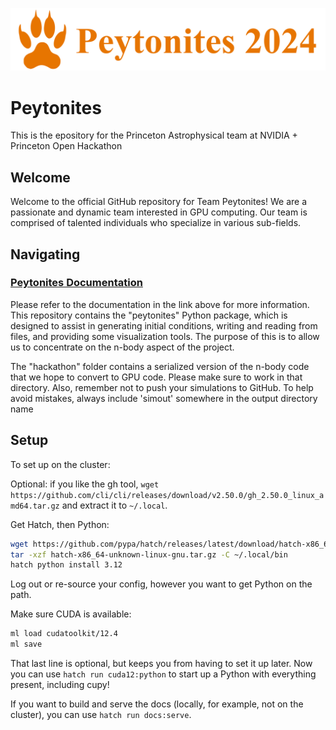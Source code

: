 
![GitHub logo](./docs/full_logo.svg)

# Peytonites

This is the epository for the Princeton Astrophysical team at  NVIDIA + Princeton Open Hackathon 

## Welcome 

Welcome to the official GitHub repository for Team Peytonites! We are a passionate and dynamic team interested in GPU computing. Our team is comprised of talented individuals who specialize in various sub-fields. 

## Navigating

### [Peytonites Documentation](https://peytonites2024.readthedocs.io/en/latest/index.html)

Please refer to the documentation in the link above for more information. This repository contains the "peytonites" Python package, which is designed to assist in generating initial conditions, writing and reading from files, and providing some visualization tools. The purpose of this is to allow us to concentrate on the n-body aspect of the project.

The "hackathon" folder contains a serialized version of the n-body code that we hope to convert to GPU code. Please make sure to work in that directory. Also, remember not to push your simulations to GitHub. To help avoid mistakes, always include 'simout' somewhere in the output directory name

## Setup

To set up on the cluster:

Optional: if you like the gh tool, `wget https://github.com/cli/cli/releases/download/v2.50.0/gh_2.50.0_linux_amd64.tar.gz` and extract it to `~/.local`.

Get Hatch, then Python:

```bash
wget https://github.com/pypa/hatch/releases/latest/download/hatch-x86_64-unknown-linux-gnu.tar.gz
tar -xzf hatch-x86_64-unknown-linux-gnu.tar.gz -C ~/.local/bin
hatch python install 3.12
```

Log out or re-source your config, however you want to get Python on the path.

Make sure CUDA is available:

```bash
ml load cudatoolkit/12.4
ml save
```

That last line is optional, but keeps you from having to set it up later. Now you can use `hatch run cuda12:python` to start up a Python with everything present, including cupy!

If you want to build and serve the docs (locally, for example, not on the cluster), you can use `hatch run docs:serve`.
